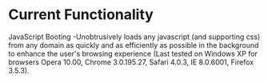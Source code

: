 Current Functionality
=====================

JavaScript Booting -Unobtrusively loads any javascript (and supporting css) from any domain as quickly and as efficiently as possible in the background to enhance the user's browsing experience (Last tested on Windows XP for browsers Opera 10.00, Chrome 3.0.195.27, Safari 4.0.3, IE 8.0.6001, Firefox 3.5.3). 

